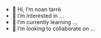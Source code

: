 - 👋 Hi, I’m noan tarré
- 👀 I’m interested in ...
- 🌱 I’m currently learning ...
- 💞️ I’m looking to collaborate on ...
<!---
noantarre/noantarre is a ✨ special ✨ repository because its `README.md` (this file) appears on your GitHub profile.
You can click the Preview link to take a look at your changes.
--->

